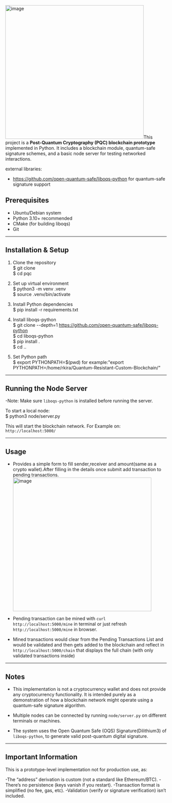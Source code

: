 <img width="432" height="417" alt="image" src="https://github.com/user-attachments/assets/a86b601c-4e04-4038-91c0-6e3747d560a2" />This project is a **Post-Quantum Cryptography (PQC) blockchain prototype** implemented in Python. It includes a blockchain module, quantum-safe signature schemes, and a basic node server for testing networked interactions.


external libraries:  
- https://github.com/open-quantum-safe/liboqs-python for quantum-safe signature support


## Prerequisites

- Ubuntu/Debian system  
- Python 3.10+ recommended  
- CMake (for building liboqs)  
- Git

---

## Installation & Setup

1. Clone the repository  
   $ git clone <your-repo-url>  
   $ cd pqc

2. Set up virtual environment  
   $ python3 -m venv .venv  
   $ source .venv/bin/activate

3. Install Python dependencies  
   $ pip install -r requirements.txt

4. Install liboqs-python  
   $ git clone --depth=1 https://github.com/open-quantum-safe/liboqs-python  
   $ cd liboqs-python  
   $ pip install .  
   $ cd ..

5. Set Python path   
   $ export PYTHONPATH=$(pwd)
    for example:"export PYTHONPATH=/home/rkira/Quantum-Resistant-Custom-Blockchain/"
---

## Running the Node Server

-Note: Make sure `liboqs-python` is installed before running the server.

To start a local node:  
$ python3 node/server.py

This will start the blockchain network.
For Example on: `http://localhost:5000/`

---

## Usage

- Provides a simple form to fill sender,receiver and amount(same as a crypto wallet).After filling in the details once submit add transaction to pending transactions.
  <img width="432" height="417" alt="image" src="https://github.com/user-attachments/assets/c9e1bf1e-ff61-424b-a679-98ba262f408b" />


- Pending transaction can be mined with `curl http://localhost:5000/mine` in terminal or just refresh `http://localhost:5000/mine` in browser.

- Mined transactions would clear from the Pending Transactions List and would be validated and then gets added to the blockchain and reflect in `http://localhost:5000/chain` that displays the full chain (with only validated transactions inside)

---

## Notes

- This implementation is not a cryptocurrency wallet and does not provide any cryptocurrency functionality. It is intended purely as a demonstration of how a blockchain network might operate using a quantum-safe signature algorithm.

- Multiple nodes can be connected by running `node/server.py` on different terminals or machines.

- The system uses the Open Quantum Safe (OQS) Signature(Dilithium3) of `liboqs-python`, to generate valid post-quantum digital signature.

---

## Important Information

This is a prototype-level implementation not for production use, as:

-The “address” derivation is custom (not a standard like Ethereum/BTC).
-There’s no persistence (keys vanish if you restart).
-Transaction format is simplified (no fee, gas, etc).
-Validation (verify or signature verification) isn’t included.


